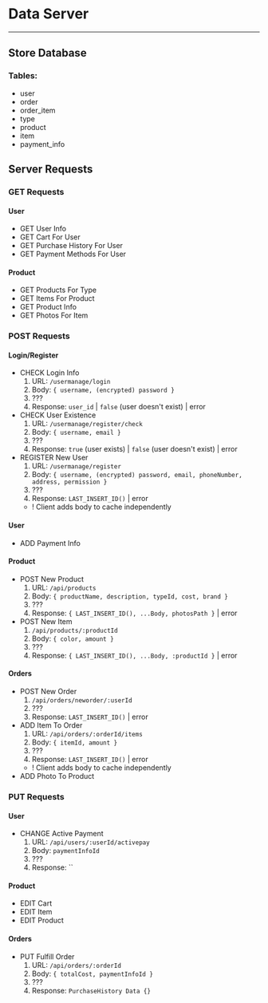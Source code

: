 # Data Server
---
## Store Database
### Tables:

* user
* order
* order_item
* type
* product
* item
* payment_info

## Server Requests

### GET Requests

#### User
* GET User Info
* GET Cart For User
* GET Purchase History For User
* GET Payment Methods For User

#### Product
* GET Products For Type
* GET Items For Product
* GET Product Info
* GET Photos For Item
  <!-- /api/products/prodname
  <- [/images/photo1, /images/photo2] -->

### POST Requests

#### Login/Register
* CHECK Login Info
  1. URL: `/usermanage/login`
  2. Body: `{ username, (encrypted) password }`
  3. ???
  10. Response: `user_id` | `false` (user doesn't exist) | error  
* CHECK User Existence
  1. URL: `/usermanage/register/check`
  2. Body: `{ username, email }`
  3. ???
  10. Response: `true` (user exists) | `false` (user doesn't exist) | error
* REGISTER New User
  1. URL: `/usermanage/register`
  2. Body: `{ username, (encrypted) password, email, phoneNumber, address, permission }`
  3. ???
  10. Response: `LAST_INSERT_ID()` | error
  - ! Client adds body to cache independently

#### User
* ADD Payment Info

#### Product
* POST New Product
  1. URL: `/api/products`
  2. Body: `{ productName, description, typeId, cost, brand }`
  3. ???
  10. Response: `{ LAST_INSERT_ID(), ...Body, photosPath }` | error
* POST New Item
  1. `/api/products/:productId`
  2. Body: `{ color, amount }`
  3. ???
  10. Response: `{ LAST_INSERT_ID(), ...Body, :productId }` | error

#### Orders
* POST New Order
  1. `/api/orders/neworder/:userId`
  3. ???
  10. Response: `LAST_INSERT_ID()` | error
* ADD Item To Order
  1. URL: `/api/orders/:orderId/items`
  2. Body: `{ itemId, amount }`
  3. ???
  10. Response: `LAST_INSERT_ID()` | error
  - ! Client adds body to cache independently
* ADD Photo To Product

### PUT Requests

#### User
* CHANGE Active Payment
  1. URL: `/api/users/:userId/activepay`
  2. Body: `paymentInfoId`
  3. ???
  10. Response: ``


#### Product
* EDIT Cart
* EDIT Item
* EDIT Product

#### Orders
* PUT Fulfill Order
  1. URL: `/api/orders/:orderId`
  2. Body: `{ totalCost, paymentInfoId }`
  3. ???
  10. Response: `PurchaseHistory Data {}`